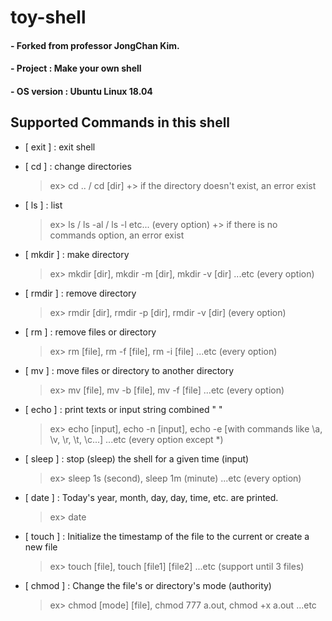 # toy-shell

#### - Forked from professor JongChan Kim.

#### - Project : Make your own shell 

#### - OS version : Ubuntu Linux 18.04 


## Supported Commands in this shell


- [ exit ] : exit shell


- [ cd ] : change directories

    >	ex> cd .. / cd [dir]
    >	+> if the directory doesn't exist, an error exist


- [ ls ] : list
    
    >	ex> ls / ls -al / ls -l   etc... (every option)
    >	+> if there is no commands option, an error exist


- [ mkdir ] : make directory

    >	ex> mkdir [dir], mkdir -m [dir], mkdir -v [dir] ...etc (every option) 


- [ rmdir ] : remove directory

    >	ex> rmdir [dir], rmdir -p [dir], rmdir -v [dir] (every option)

- [ rm ] : remove files or directory
    
    >   ex> rm [file], rm -f [file], rm -i [file] ...etc (every option)

- [ mv ] : move files or directory to another directory

    >   ex> mv [file], mv -b [file], mv -f [file] ...etc (every option)

- [ echo ] : print texts or input string combined " "

    >   ex> echo [input], echo -n [input], echo -e [with commands like \a, \v, \r, \t, \c...] ...etc (every option except *)

- [ sleep ] : stop (sleep) the shell for a given time (input)

    >   ex> sleep 1s (second), sleep 1m (minute) ...etc (every option)


- [ date ] : Today's year, month, day, day, time, etc. are printed.

    >   ex> date


- [ touch ] : Initialize the timestamp of the file to the current or create a new file

    >   ex> touch [file], touch [file1] [file2] ...etc (support until 3 files)


- [ chmod ] : Change the file's or directory's mode (authority)

    >   ex> chmod [mode] [file], chmod 777 a.out, chmod +x a.out ...etc

